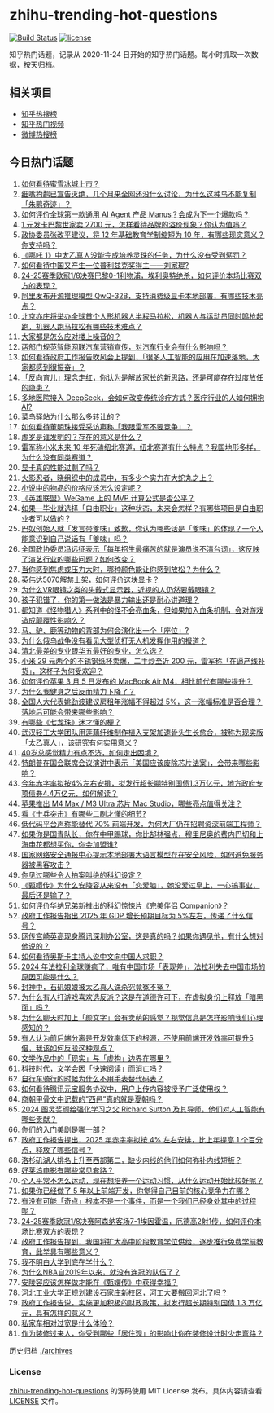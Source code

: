 # zhihu-trending-hot-questions

[![Build Status](https://github.com/justjavac/zhihu-trending-hot-questions/workflows/ci/badge.svg?branch=master)](https://github.com/justjavac/zhihu-trending-hot-questions/actions)
[![license](https://img.shields.io/github/license/justjavac/zhihu-trending-hot-questions)](https://github.com/justjavac/zhihu-trending-hot-questions/blob/master/LICENSE)

知乎热门话题，记录从 2020-11-24
日开始的知乎热门话题。每小时抓取一次数据，按天[归档](./archives)。

## 相关项目

- [知乎热搜榜](https://github.com/justjavac/zhihu-trending-top-search)
- [知乎热门视频](https://github.com/justjavac/zhihu-trending-hot-video)
- [微博热搜榜](https://github.com/justjavac/weibo-trending-hot-search)

## 今日热门话题

<!-- BEGIN -->
<!-- 最后更新时间 Thu Mar 06 2025 11:33:22 GMT+0800 (China Standard Time) -->

1. [如何看待蜜雪冰城上市？](https://www.zhihu.com/question/14037056838)
1. [细嘴杓鹬已宣告灭绝，几个月来全网还没什么讨论，为什么这种鸟不能复制「朱鹮奇迹」？](https://www.zhihu.com/question/14050233515)
1. [如何评价全球第一款通用 AI Agent 产品 Manus？会成为下一个爆款吗？](https://www.zhihu.com/question/14173371100)
1. [1 元发卡巴黎世家卖 2700 元，怎样看待品牌的溢价现象？你认为值吗？](https://www.zhihu.com/question/14093266557)
1. [政协委员张改平建议，将 12 年基础教育学制缩短为 10 年，有哪些现实意义？你支持吗？](https://www.zhihu.com/question/14147319325)
1. [《哪吒 1》中太乙真人没能完成培养灵珠的任务，为什么没有受到惩罚？](https://www.zhihu.com/question/13902743771)
1. [如何看待中国又产生一位普利兹克奖得主——刘家琨?](https://www.zhihu.com/question/14069063202)
1. [24-25赛季欧冠1/8决赛巴黎0-1利物浦，埃利奥特绝杀，如何评价本场比赛双方的表现？](https://www.zhihu.com/question/14184702757)
1. [阿里发布开源推理模型 QwQ-32B，支持消费级显卡本地部署，有哪些技术亮点？](https://www.zhihu.com/question/14188303635)
1. [北京亦庄将举办全球首个人形机器人半程马拉松，机器人与运动员同时鸣枪起跑，机器人跑马拉松有哪些技术难点？](https://www.zhihu.com/question/14038915855)
1. [大家都是怎么应对楼上噪音的？](https://www.zhihu.com/question/453300710)
1. [两部门规范智能网联汽车营销宣传，对汽车行业会有什么影响吗？](https://www.zhihu.com/question/13853313683)
1. [如何看待政府工作报告吹风会上提到，「很多人工智能的应用在加速落地，大家都感到很振奋」？](https://www.zhihu.com/question/14149145601)
1. [「反向育儿」理念走红，你认为是解放家长的新思路，还是可能存在过度放任的隐患？](https://www.zhihu.com/question/13764105843)
1. [多地医院接入 DeepSeek，会如何改变传统诊疗方式？医疗行业的人如何拥抱 AI?](https://www.zhihu.com/question/13905702010)
1. [菜鸟驿站为什么那么多转让的？](https://www.zhihu.com/question/458627547)
1. [如何看待董明珠接受采访声称「我跟雷军不要竞争」？](https://www.zhihu.com/question/14182039191)
1. [虚岁是谁发明的？存在的意义是什么？](https://www.zhihu.com/question/580258989)
1. [雷军称小米未来 10 年死磕纽北赛道，纽北赛道有什么特点？我国地形多样，为什么没有同类赛道？](https://www.zhihu.com/question/13927039086)
1. [显卡真的性能过剩了吗？](https://www.zhihu.com/question/655133391)
1. [火影忍者，晓组织中的成员中，有多少个实力在大蛇丸之上？](https://www.zhihu.com/question/577469585)
1. [小说中的物品的价格应该怎么设定呢？](https://www.zhihu.com/question/408047091)
1. [《英雄联盟》WeGame 上的 MVP 计算公式是否公平？](https://www.zhihu.com/question/368348040)
1. [如果一毕业就选择「自由职业」这种状态，未来会怎样？有哪些项目是自由职业者可以做的？](https://www.zhihu.com/question/14131210480)
1. [巴奴创始人就「发言带爹味」致歉，你认为哪些话是「爹味」的体现？一个人能意识到自己说话有「爹味」吗？](https://www.zhihu.com/question/14028862443)
1. [全国政协委员冯远征表示「每年招生最痛苦的就是演员说不清台词」，这反映了演艺行业的哪些问题？如何改变？](https://www.zhihu.com/question/13957463183)
1. [当你感到焦虑或压力大时，哪种颜色能让你感到放松？为什么？](https://www.zhihu.com/question/13992024867)
1. [英伟达5070解禁上架，如何评价这块显卡？](https://www.zhihu.com/question/14101563471)
1. [为什么VR眼镜之类的头戴式显示器，近视的人仍然要戴眼镜？](https://www.zhihu.com/question/33774912)
1. [孩子犯错了，你的第一做法是暴力输出还是耐心讲道理？](https://www.zhihu.com/question/13807441114)
1. [都知道《怪物猎人》系列中的怪不会亮血条，但如果加入血条机制，会对游戏造成颠覆性影响么？](https://www.zhihu.com/question/14129523357)
1. [马、驴、鹿等动物的背部为何会演化出一个「座位」?](https://www.zhihu.com/question/13732515026)
1. [为什么俄乌战争没有看见大型侦打无人机发挥作用的报道？](https://www.zhihu.com/question/12793579709)
1. [清北最差的专业跟华五最好的专业，怎么选？](https://www.zhihu.com/question/9466062236)
1. [小米 29 元两个的不锈钢纸杯卖爆，二手炒至近 200 元，雷军称「在逼产线补货」，这杯子为何受欢迎？](https://www.zhihu.com/question/14068589311)
1. [如何评价苹果 3 月 5 日发布的 MacBook Air M4，相比前代有哪些提升？](https://www.zhihu.com/question/14167413067)
1. [为什么我健身之后反而精力下降了？](https://www.zhihu.com/question/12869597905)
1. [全国人大代表姚劲波建议房租年涨幅不得超过 5%，这一涨幅标准是否合理？落地后可能会带来哪些影响？](https://www.zhihu.com/question/14031579481)
1. [有哪些《七龙珠》迷才懂的梗？](https://www.zhihu.com/question/359074125)
1. [武汉轻工大学团队用莲藕纤维制作植入支架加速骨头生长愈合，被称为现实版「太乙真人」，该研究有何实用意义？](https://www.zhihu.com/question/14021590595)
1. [40岁总感觉精力有点不济，如何走出困境？](https://www.zhihu.com/question/13398754324)
1. [特朗普在国会联席会议演讲中表示「美国应该废除芯片法案」，会带来哪些影响？](https://www.zhihu.com/question/14115789414)
1. [今年赤字率拟按4%左右安排，拟发行超长期特别国债1.3万亿元，地方政府专项债券4.4万亿元，如何解读？](https://www.zhihu.com/question/14101594057)
1. [苹果推出 M4 Max / M3 Ultra 芯片 Mac Studio，哪些亮点值得关注？](https://www.zhihu.com/question/14167658813)
1. [看《士兵突击》有哪些二刷才懂的细节?](https://www.zhihu.com/question/577734188)
1. [低代码平台声称能替代 70% 前端开发，为何大厂仍在招聘资深前端工程师？](https://www.zhihu.com/question/13453541367)
1. [如果你是国青队长，你在中甲踢球，你比郜林强点，穆里尼奥的费内巴切和上海申花都想买你，你会加盟谁?](https://www.zhihu.com/question/14012099501)
1. [国家网络安全通报中心提示本地部署大语言模型存在安全风险，如何避免服务器被黑客攻击？](https://www.zhihu.com/question/13956992813)
1. [你见过哪些令人拍案叫绝的科幻设定？](https://www.zhihu.com/question/286130359)
1. [《甄嬛传》为什么安陵容从来没有「恋爱脑」，她没爱过皇上，一心搞事业，最后还是输了？](https://www.zhihu.com/question/13998910724)
1. [如何评价华纳兄弟新推出的科幻惊悚片《完美伴侣 Companion》？](https://www.zhihu.com/question/11535582961)
1. [政府工作报告指出 2025 年 GDP 增长预期目标为 5%左右，传递了什么信号？](https://www.zhihu.com/question/14099771798)
1. [网传宫崎英高现身腾讯深圳办公室，这是真的吗？如果你遇见他，有什么想对他说的？](https://www.zhihu.com/question/14051296341)
1. [如何看待奥斯卡主持人说中文向中国人求职？](https://www.zhihu.com/question/13908989615)
1. [2024 年法拉利全球赚疯了，唯有中国市场「表现差」，法拉利失去中国市场的原因可能是什么？](https://www.zhihu.com/question/13942315140)
1. [封神中，石矶娘娘被太乙真人诛杀究竟冤不冤？](https://www.zhihu.com/question/13009520428)
1. [为什么有人打游戏喜欢选反派？这是在道德许可下，在虚拟身份上释放「暗黑面」吗？](https://www.zhihu.com/question/13321412192)
1. [为什么聊天时加上「颜文字」会有卖萌的感觉？视觉信息是怎样影响我们心理感知的？](https://www.zhihu.com/question/13521622913)
1. [有人认为前后端分离是开发效率低下的根源，不使用前端开发效率可提升5倍，我该如何反驳这种观点？](https://www.zhihu.com/question/9043262003)
1. [文学作品中的「现实」与「虚构」边界在哪里？](https://www.zhihu.com/question/13930250237)
1. [科技时代，文学会因「快速阅读」而消亡吗？](https://www.zhihu.com/question/13930067224)
1. [自行车骑行的时候为什么不用手表替代码表？](https://www.zhihu.com/question/13516922710)
1. [如何看待腾讯元宝服务协议中，用户上传内容被授予广泛使用权？](https://www.zhihu.com/question/13745075789)
1. [商朝甲骨文中记载的”西邑”真的就是夏朝吗？](https://www.zhihu.com/question/663907597)
1. [2024 图灵奖颁给强化学习之父 Richard Sutton 及其导师，他们对人工智能有哪些贡献？](https://www.zhihu.com/question/14157320544)
1. [你们的入门美剧是哪一部？](https://www.zhihu.com/question/414169365)
1. [政府工作报告提出，2025 年赤字率拟按 4% 左右安排，比上年提高 1 个百分点，释放了哪些信号？](https://www.zhihu.com/question/14100349727)
1. [洛杉矶湖人排名上升至西部第二，缺少内线的他们如何弥补内线短板？](https://www.zhihu.com/question/13971058783)
1. [好莱坞电影有哪些常见套路？](https://www.zhihu.com/question/559470375)
1. [个人平常不怎么运动，现在想培养一个运动习惯，从什么运动开始比较好呢？](https://www.zhihu.com/question/11020016948)
1. [如果你已经做了 5 年以上前端开发，你觉得自己目前的核心竞争力在哪？](https://www.zhihu.com/question/13585875553)
1. [有没有可能「奇点」根本不是一个事件，而是一个我们已经身处其中的过程呢？](https://www.zhihu.com/question/13191051716)
1. [24-25赛季欧冠1/8决赛阿森纳客场7-1埃因霍温，厄德高2射1传，如何评价本场比赛双方的表现？](https://www.zhihu.com/question/14087776577)
1. [政府工作报告提到，我国将扩大高中阶段教育学位供给，逐步推行免费学前教育，此举具有哪些意义？](https://www.zhihu.com/question/14102574492)
1. [我不明白大学到底在学什么？](https://www.zhihu.com/question/13542075761)
1. [为什么NBA自2019年以来，就没有连冠的队伍了？](https://www.zhihu.com/question/12129071901)
1. [安陵容应该怎样做才能在《甄嬛传》中获得幸福？](https://www.zhihu.com/question/658046021)
1. [河北工业大学正规划建设石家庄新校区，河工大要搬回河北了吗？](https://www.zhihu.com/question/13017478488)
1. [政府工作报告说，实施更加积极的财政政策，拟发行超长期特别国债 1.3 万亿元，具有怎样的意义？](https://www.zhihu.com/question/14100933229)
1. [私家车相对过宽是什么体验？](https://www.zhihu.com/question/588507809)
1. [作为装修过来人，你受到哪些「居住观」的影响让你在装修设计时少走弯路？](https://www.zhihu.com/question/12500471885)

<!-- END -->

历史归档 [./archives](./archives)

### License

[zhihu-trending-hot-questions](https://github.com/justjavac/zhihu-trending-hot-questions)
的源码使用 MIT License 发布。具体内容请查看 [LICENSE](./LICENSE) 文件。
